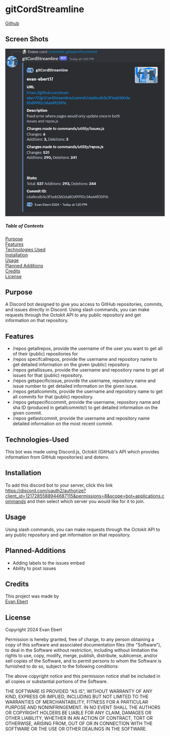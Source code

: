 # gitCordStreamline

[Github](https://github.com/evan-ebert17/gitCordStreamline)

## Screen Shots
![gitCordStreamline](assets/getspecificcommit%20command.PNG)

##### Table of Contents  
[Purpose](#purpose)  
[Features](#features)  
[Technologies Used](#technologies-used)  
[Installation](#installation)  
[Usage](#usage)  
[Planned Additions](#planned-addtions)  
[Credits](#credits)  
[License](#license)  

## Purpose  
A Discord bot designed to give you access to GitHub repositories, commits, and issues directly in Discord. Using slash commands, you can make requests through the Octokit API to any public repository and get information on that repository.

## Features 
- /repos getallrepos, provide the username of the user you want to get all of their (public) repositories for
- /repos specifcallrepos, provide the username and repository name to get detailed information on the given (public) repository.
- /repos getallissues, provide the username and repository name to get all issues for that (public) repository.
- /repos getspecificissue, provide the username, repository name and issue number to get detailed information on the given issue.
- /repos getallcommits, provide the username and repository name to get all commits for that (public) repository.
- /repos getspecificcommit, provide the username, repository name and sha ID (produced in getallcommits!) to get detailed information on the given commit.
- /repos getlastcommit, provide the username and repository name detailed information on the most recent commit.

## Technologies-Used  
This bot was made using Discord.js, Octokit (GitHub's API which provides information from GitHub repositories) and dotenv.

## Installation  
To add this discord bot to your server, click this link https://discord.com/oauth2/authorize?client_id=1217285588944687115&permissions=8&scope=bot+applications.commands and then select which server you would like for it to join.

## Usage  
Using slash commands, you can make requests through the Octokit API to any public repository and get information on that repository.

## Planned-Additions
- Adding labels to the issues embed
- Ability to post issues

## Credits
This project was made by  
[Evan Ebert](https://github.com/evan-ebert17)

## License

Copyright 2024 Evan Ebert

Permission is hereby granted, free of charge, to any person obtaining a copy of this software and associated documentation files (the "Software"), to deal in the Software without restriction, including without limitation the rights to use, copy, modify, merge, publish, distribute, sublicense, and/or sell copies of the Software, and to permit persons to whom the Software is furnished to do so, subject to the following conditions:

The above copyright notice and this permission notice shall be included in all copies or substantial portions of the Software.

THE SOFTWARE IS PROVIDED "AS IS", WITHOUT WARRANTY OF ANY KIND, EXPRESS OR IMPLIED, INCLUDING BUT NOT LIMITED TO THE WARRANTIES OF MERCHANTABILITY, FITNESS FOR A PARTICULAR PURPOSE AND NONINFRINGEMENT. IN NO EVENT SHALL THE AUTHORS OR COPYRIGHT HOLDERS BE LIABLE FOR ANY CLAIM, DAMAGES OR OTHER LIABILITY, WHETHER IN AN ACTION OF CONTRACT, TORT OR OTHERWISE, ARISING FROM, OUT OF OR IN CONNECTION WITH THE SOFTWARE OR THE USE OR OTHER DEALINGS IN THE SOFTWARE.
